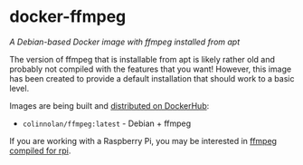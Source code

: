 # docker-ffmpeg
_A Debian-based Docker image with ffmpeg installed from apt_

The version of ffmpeg that is installable from apt is likely rather old and probably not compiled with the features
that you want! However, this image has been created to provide a default installation that should work to a basic level.

Images are being built and [distributed on DockerHub](https://cloud.docker.com/repository/docker/colinnolan/ffmpeg):
- `colinnolan/ffmpeg:latest` - Debian + ffmpeg

If you are working with a Raspberry Pi, you may be interested in [ffmpeg compiled for rpi](https://github.com/colin-nolan/docker-ffmpeg-rpi).

